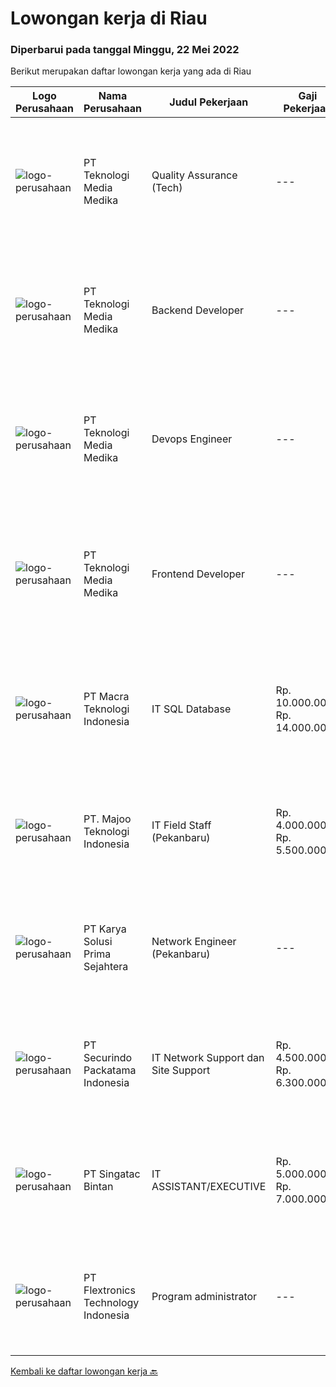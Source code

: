 
  # Lowongan kerja di Riau

  ### Diperbarui pada tanggal Minggu, 22 Mei 2022

  Berikut merupakan daftar lowongan kerja yang ada di Riau

  |Logo Perusahaan | Nama Perusahaan | Judul Pekerjaan | Gaji Pekerjaan | Lokasi | Deskripsi | Tanggal diunggah | Pranala |
  | -------------- | --------------- | --------------- | --------- | --------- | -------------- | ------- | ----------- |
  |![logo-perusahaan](https://image-service-cdn.seek.com.au/c2a52d685b8463bd80621ce3a68f3421e0eee211/ee4dce1061f3f616224767ad58cb2fc751b8d2dc)|PT Teknologi Media Medika|Quality Assurance (Tech)|---|Pekanbaru|Kualifikasi: Kemampuan analisa dan pemecahan masalah yang sangat baik Pengalaman dalam melakukan pengujian aplikasi android, aplikasi iOS, aplikasi...|Sabtu, 21 Mei 2022|https://www.jobstreet.co.id/id/job/quality-assurance-tech-3880359?token=0~3c1bab90-c387-4ec9-b10b-74632b3f4681&sectionRank=1&jobId=jobstreet-id-job-3880359|
|![logo-perusahaan](https://image-service-cdn.seek.com.au/c2a52d685b8463bd80621ce3a68f3421e0eee211/ee4dce1061f3f616224767ad58cb2fc751b8d2dc)|PT Teknologi Media Medika|Backend Developer|---|Pekanbaru|Kualifikasi: Pengalaman sebagai backend developer minimal 1 tahun  Pemahaman mendalam tentang pengembangan web Pengalaman menggunakan bahasa...|Sabtu, 21 Mei 2022|https://www.jobstreet.co.id/id/job/backend-developer-3880339?token=0~3c1bab90-c387-4ec9-b10b-74632b3f4681&sectionRank=2&jobId=jobstreet-id-job-3880339|
|![logo-perusahaan](https://image-service-cdn.seek.com.au/c2a52d685b8463bd80621ce3a68f3421e0eee211/ee4dce1061f3f616224767ad58cb2fc751b8d2dc)|PT Teknologi Media Medika|Devops Engineer|---|Pekanbaru|Kualifikasi Memiliki pengetahuan mengenai konsep DevOps Memahami cara menggunakan tool automasi seperti Jenkins Mengerti cara menggunakan version...|Sabtu, 21 Mei 2022|https://www.jobstreet.co.id/id/job/devops-engineer-3880312?token=0~3c1bab90-c387-4ec9-b10b-74632b3f4681&sectionRank=3&jobId=jobstreet-id-job-3880312|
|![logo-perusahaan](https://image-service-cdn.seek.com.au/c2a52d685b8463bd80621ce3a68f3421e0eee211/ee4dce1061f3f616224767ad58cb2fc751b8d2dc)|PT Teknologi Media Medika|Frontend Developer|---|Pekanbaru|Job Requirements Pengalaman menggunakan React/Redux, JavaScript, dan React.JS Familiar menggunakan HTML dan CSS3 Pengalaman dalam membuat clean code...|Sabtu, 21 Mei 2022|https://www.jobstreet.co.id/id/job/frontend-developer-3880295?token=0~3c1bab90-c387-4ec9-b10b-74632b3f4681&sectionRank=4&jobId=jobstreet-id-job-3880295|
|![logo-perusahaan](https://image-service-cdn.seek.com.au/ab3c74a170a52416de56958eda35d885d8dfff13/ee4dce1061f3f616224767ad58cb2fc751b8d2dc)|PT Macra Teknologi Indonesia|IT SQL Database|Rp. 10.000.000-Rp. 14.000.000|Riau|Requirements:1. Minimum 5-10 years as senior IT Technical Lead in banking/fintech industries2. have experience / knowledge in internet banking project...|Kamis, 12 Mei 2022|https://www.jobstreet.co.id/id/job/it-sql-database-3881003?token=0~3c1bab90-c387-4ec9-b10b-74632b3f4681&sectionRank=5&jobId=jobstreet-id-job-3881003|
|![logo-perusahaan](https://image-service-cdn.seek.com.au/2a2c8a948d223cf92abbc34c9b4e6cee325386db/ee4dce1061f3f616224767ad58cb2fc751b8d2dc)|PT. Majoo Teknologi Indonesia|IT Field Staff (Pekanbaru)|Rp. 4.000.000-Rp. 5.500.000|Pekanbaru|Melakukan instalasi beserta pengaturan software dan hardware majoo. Memberikan edukasi (training) kepada staff / manager/ owner mengenai cara...|Senin, 09 Mei 2022|https://www.jobstreet.co.id/id/job/it-field-staff-pekanbaru-3873601?token=0~3c1bab90-c387-4ec9-b10b-74632b3f4681&sectionRank=6&jobId=jobstreet-id-job-3873601|
|![logo-perusahaan](https://image-service-cdn.seek.com.au/bb0f2c313297f2db3d497466b95d7da85644edc0/ee4dce1061f3f616224767ad58cb2fc751b8d2dc)|PT Karya Solusi Prima Sejahtera|Network Engineer (Pekanbaru)|---|Pekanbaru|Kualifikasi: Usia maksimal 27 tahun Pendidikan minimal D3/S1 jurusan Teknik Telekomunikasi Memahami konsep OSI layer &amp; protokol komunikasi data...|Rabu, 11 Mei 2022|https://www.jobstreet.co.id/id/job/network-engineer-pekanbaru-3879371?token=0~3c1bab90-c387-4ec9-b10b-74632b3f4681&sectionRank=7&jobId=jobstreet-id-job-3879371|
|![logo-perusahaan](https://image-service-cdn.seek.com.au/54fe228d7d33dc3b6dc57f2cafea735c684846df/ee4dce1061f3f616224767ad58cb2fc751b8d2dc)|PT Securindo Packatama Indonesia|IT Network Support dan Site Support|Rp. 4.500.000-Rp. 6.300.000|Jakarta Pusat|Tugas Pekerjaan : Survey ke lokasi-lokasi utk kebutuhan jaringan kabel data dan komputerisasi Membuat, mengajukan topologi network dan kebutuhan...|Senin, 09 Mei 2022|https://www.jobstreet.co.id/id/job/it-network-support-dan-site-support-3873745?token=0~3c1bab90-c387-4ec9-b10b-74632b3f4681&sectionRank=8&jobId=jobstreet-id-job-3873745|
|![logo-perusahaan](https://i.ibb.co/sqvTCh9/112815900-stock-vector-no-image-available-icon-flat-vector.webp)|PT Singatac Bintan|IT ASSISTANT/EXECUTIVE|Rp. 5.000.000-Rp. 7.000.000|Riau|Job DescriptionProvision of IT support to the local and remote end users relating to computer hardware and software issues.Administer domain user...|Sabtu, 30 April 2022|https://www.jobstreet.co.id/id/job/it-assistant-executive-3871065?token=0~3c1bab90-c387-4ec9-b10b-74632b3f4681&sectionRank=9&jobId=jobstreet-id-job-3871065|
|![logo-perusahaan](https://image-service-cdn.seek.com.au/dc9c65aecd831e7f13f74e29c3fee4ccfeded580/ee4dce1061f3f616224767ad58cb2fc751b8d2dc)|PT Flextronics Technology Indonesia|Program administrator|---|Batam|At Flex, we welcome people of all backgrounds. Our employees thrive here by living our values: we support each other as we strive to find a better...|Jumat, 20 Mei 2022|https://www.jobstreet.co.id/id/job/program-administrator-1031549929?token=0~3c1bab90-c387-4ec9-b10b-74632b3f4681&sectionRank=10&jobId=jobstreet-id-job-1031549929|


  [Kembali ke daftar lowongan kerja 🔙](../README.md#daftar-lowongan-kerja)
  